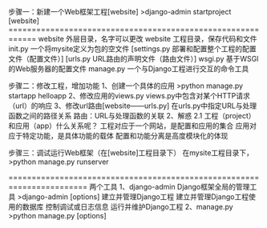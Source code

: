 步骤一：新建一个Web框架工程[website]
    >django-admin startproject [website]
    ============================================================
    website         外层目录，名字可以更改
        website         工程目录，保存代码和文件
            init.py         一个将mysite定义为包的空文件
            [settings.py     部署和配置整个工程的配置文件（配置文件）]
            [urls.py         URL路由的声明文件（路由文件）]
            wsgi.py         基于WSGl的Web服务器的配置文件
        manage.py       一个与Django工程进行交互的命令工具

步骤二：修改工程，增加功能
    1、创建一个具体的应用
        \>python manage.py startapp helloapp
    2、修改应用的views.py
        views.py中包含对某个HTTP请求（url）的响应
    3、修改url路由[website——urls.py]
        在urls.py中指定URL与处理函数之间的路径关系
        路由：URL与处理函数的关联
    2、解惑
        2.1 工程（project）和应用（app）什么关系呢？
            工程对应于一个网站，是配置和应用的集合
            应用对应于特定功能，是具体功能的载体
            配置和功能分离是高度模块化的体现

步骤三：调试运行Web框架（在[website]工程目录下）
    在mysite工程目录下，\>python manage.py runserver

=======================================================================
两个工具
    1、django-admin  Django框架全局的管理工具
        \>django-admin <command>[options]
            建立并管理Django工程
            建立并管理Django工程使用的数据库
            控制调试或日志信息
            运行并维护Django工程
    2、manage.py
        \>python manage.py <command>[options]